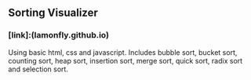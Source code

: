 ## Sorting Visualizer
### [link]:(lamonfly.github.io)
Using basic html, css and javascript.
Includes bubble sort, bucket sort, counting sort, heap sort, insertion sort, merge sort, quick sort, radix sort and selection sort.
